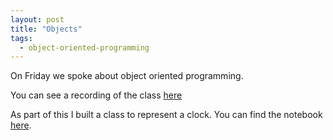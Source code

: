 ```yaml
---
layout: post
title: "Objects"
tags:
  - object-oriented-programming
---
```


On Friday we spoke about object
oriented programming.

You can see a recording of the class [here](https://cardiff.cloud.panopto.eu/Panopto/Pages/Viewer.aspx?id=1d55aa8a-9279-4bcc-ac0a-b27f00c65c19)

As part of this I built a class to represent a clock. You can find the notebook
[here]({{site.baseurl}}/assets/nbs/2024-2025/oop.ipynb).
